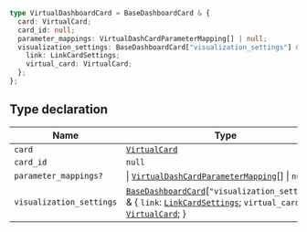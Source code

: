 ```ts
type VirtualDashboardCard = BaseDashboardCard & {
  card: VirtualCard;
  card_id: null;
  parameter_mappings: VirtualDashCardParameterMapping[] | null;
  visualization_settings: BaseDashboardCard["visualization_settings"] & {
    link: LinkCardSettings;
    virtual_card: VirtualCard;
  };
};
```

## Type declaration

| Name                     | Type                                                                                                                                                                                  |
| ------------------------ | ------------------------------------------------------------------------------------------------------------------------------------------------------------------------------------- |
| `card`                   | [`VirtualCard`](VirtualCard.md)                                                                                                                                                       |
| `card_id`                | `null`                                                                                                                                                                                |
| `parameter_mappings?`    | \| [`VirtualDashCardParameterMapping`](VirtualDashCardParameterMapping.md)[] \| `null`                                                                                                |
| `visualization_settings` | [`BaseDashboardCard`](BaseDashboardCard.md)\[`"visualization_settings"`\] & \{ `link`: [`LinkCardSettings`](LinkCardSettings.md); `virtual_card`: [`VirtualCard`](VirtualCard.md); \} |
